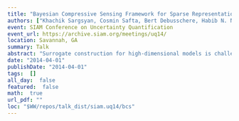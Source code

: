 ```yaml
---
title: "Bayesian Compressive Sensing Framework for Sparse Representations of High-Dimensional Models"
authors: ["Khachik Sargsyan, Cosmin Safta, Bert Debusschere, Habib N. Najm "]
event: SIAM Conference on Uncertainty Quantification
event_url: https://archive.siam.org/meetings/uq14/
location: Savannah, GA
summary: Talk
abstract: "Surrogate construction for high-dimensional models is challenged in two major ways: <br>obtaining sufficient training model simulations becomes prohibitively <br>expensive, and non-adaptive basis selection rules lead to excessively large basis sets. <br>We enhanced select state-of-the-art tools from statistical learning to build efficient sparse <br>surrogate representations, with quantified uncertainty, for high-dimensional complex models. <br>Specifically, Bayesian compressive sensing techniques are supplemented by iterative basis growth <br>and weighted regularization. Application to an 80-dimensional<br>climate land model shows promising results.<br>"
date: "2014-04-01"
publishDate: "2014-04-01"
tags:  []
all_day:  false
featured:  false
math:  true
url_pdf: ""
loc: "$WW/repos/talk_dist/siam.uq14/bcs"
---
```

